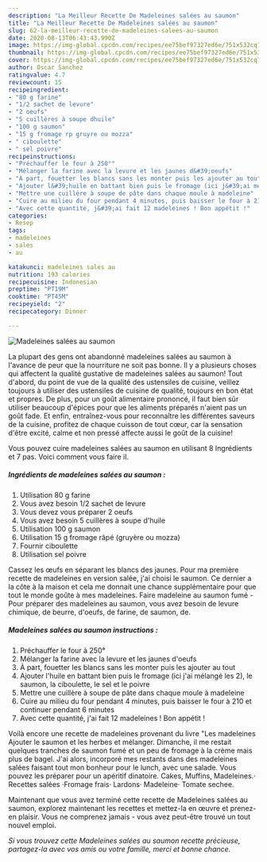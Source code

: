 ```yaml
---
description: "La Meilleur Recette De Madeleines salées au saumon"
title: "La Meilleur Recette De Madeleines salées au saumon"
slug: 62-la-meilleur-recette-de-madeleines-salees-au-saumon
date: 2020-08-13T06:43:43.990Z
image: https://img-global.cpcdn.com/recipes/ee75bef97327ed6e/751x532cq70/madeleines-salees-au-saumon-photo-principale-de-la-recette.jpg
thumbnail: https://img-global.cpcdn.com/recipes/ee75bef97327ed6e/751x532cq70/madeleines-salees-au-saumon-photo-principale-de-la-recette.jpg
cover: https://img-global.cpcdn.com/recipes/ee75bef97327ed6e/751x532cq70/madeleines-salees-au-saumon-photo-principale-de-la-recette.jpg
author: Oscar Sanchez
ratingvalue: 4.7
reviewcount: 15
recipeingredient:
- "80 g farine"
- "1/2 sachet de levure"
- "2 oeufs"
- "5 cuillères à soupe dhuile"
- "100 g saumon"
- "15 g fromage rp gruyre ou mozza"
- " ciboulette"
- " sel poivre"
recipeinstructions:
- "Préchauffer le four à 250°"
- "Mélanger la farine avec la levure et les jaunes d&#39;oeufs"
- "À part, fouetter les blancs sans les monter puis les ajouter au tout"
- "Ajouter l&#39;huile en battant bien puis le fromage (ici j&#39;ai mélangé les 2), le saumon, la ciboulette, le sel et le poivre"
- "Mettre une cuillère à soupe de pâte dans chaque moule à madeleine"
- "Cuire au milieu du four pendant 4 minutes, puis baisser le four à 210 et continuer pendant 6 minutes"
- "Avec cette quantité, j&#39;ai fait 12 madeleines ! Bon appétit !"
categories:
- Resep
tags:
- madeleines
- sales
- au

katakunci: madeleines sales au 
nutrition: 193 calories
recipecuisine: Indonesian
preptime: "PT19M"
cooktime: "PT45M"
recipeyield: "2"
recipecategory: Dinner

---
```



![Madeleines salées au saumon](https://img-global.cpcdn.com/recipes/ee75bef97327ed6e/751x532cq70/madeleines-salees-au-saumon-photo-principale-de-la-recette.jpg)

La plupart des gens ont abandonné madeleines salées au saumon à l'avance de peur que la nourriture ne soit pas bonne. Il y a plusieurs choses qui affectent la qualité gustative de madeleines salées au saumon! Tout d'abord, du point de vue de la qualité des ustensiles de cuisine, veillez toujours à utiliser des ustensiles de cuisine de qualité, toujours en bon état et propres. De plus, pour un goût alimentaire prononcé, il faut bien sûr utiliser beaucoup d'épices pour que les aliments préparés n'aient pas un goût fade. Et enfin, entraînez-vous pour reconnaître les différentes saveurs de la cuisine, profitez de chaque cuisson de tout cœur, car la sensation d'être excité, calme et non pressé affecte aussi le goût de la cuisine!

<!--inarticleads1-->

Vous pouvez cuire madeleines salées au saumon en utilisant 8 Ingrédients et 7 pas. Voici comment vous faire il.

##### Ingrédients de madeleines salées au saumon :

1. Utilisation 80 g farine
1. Vous avez besoin 1/2 sachet de levure
1. Vous devez vous préparer 2 oeufs
1. Vous avez besoin 5 cuillères à soupe d&#39;huile
1. Utilisation 100 g saumon
1. Utilisation 15 g fromage râpé (gruyère ou mozza)
1. Fournir  ciboulette
1. Utilisation  sel poivre


Cassez les œufs en séparant les blancs des jaunes. Pour ma première recette de madeleines en version salée, j&#39;ai choisi le saumon. Ce dernier a la côte à la maison et cela me donnait une chance supplémentaire pour que tout le monde goûte à mes madeleines. Faire madeleine au saumon fumé - Pour préparer des madeleines au saumon, vous avez besoin de levure chimique, de beurre, d&#39;oeufs, de farine, de saumon, de. 

<!--inarticleads2-->

##### Madeleines salées au saumon instructions :

1. Préchauffer le four à 250°
1. Mélanger la farine avec la levure et les jaunes d&#39;oeufs
1. À part, fouetter les blancs sans les monter puis les ajouter au tout
1. Ajouter l&#39;huile en battant bien puis le fromage (ici j&#39;ai mélangé les 2), le saumon, la ciboulette, le sel et le poivre
1. Mettre une cuillère à soupe de pâte dans chaque moule à madeleine
1. Cuire au milieu du four pendant 4 minutes, puis baisser le four à 210 et continuer pendant 6 minutes
1. Avec cette quantité, j&#39;ai fait 12 madeleines ! Bon appétit !


Voilà encore une recette de madeleines provenant du livre &#34;Les madeleines Ajouter le saumon et les herbes et mélanger. Dimanche, il me restait quelques tranches de saumon fumé et un peu de fromage à la crème mais plus de bagel. J&#39;ai alors, incorporé mes restants dans des madeleines salées faisant tout mon bonheur pour le lunch, avec une salade. Vous pouvez les préparer pour un apéritif dinatoire. Cakes, Muffins, Madeleines.· Recettes salées ·Fromage frais· Lardons· Madeleine· Tomate sechee. 

<!--inarticleads1-->

<p>
Maintenant que vous avez terminé cette recette de Madeleines salées au saumon, explorez maintenant les recettes et mettez-la en œuvre et prenez-en plaisir. Vous ne comprenez jamais - vous avez peut-être trouvé un tout nouvel emploi.
</p>

<p>
<i>Si vous trouvez cette Madeleines salées au saumon recette précieuse, partagez-la avec vos amis ou votre famille, merci et bonne chance.</i>
</p>
